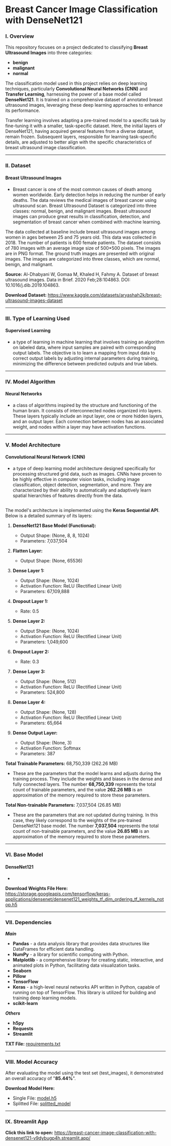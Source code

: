 # Breast Cancer Image Classification with DenseNet121

### I. Overview
This repository focuses on a project dedicated to classifying **Breast Ultrasound Images** into three categories: 
- **benign**
- **malignant**
- **normal**

The classification model used in this project relies on deep learning techniques, particularly **Convolutional Neural Networks (CNN)** and **Transfer Learning**, harnessing the power of a base model called **DenseNet121**. It is trained on a comprehensive dataset of annotated breast ultrasound images, leveraging these deep learning approaches to enhance its performance.

Transfer learning involves adapting a pre-trained model to a specific task by fine-tuning it with a smaller, task-specific dataset. Here, the initial layers of DenseNet121, having acquired general features from a diverse dataset, remain frozen. Subsequent layers, responsible for learning task-specific details, are adjusted to better align with the specific characteristics of breast ultrasound image classification. 

----------------------

### II. Dataset
#### Breast Ultrasound Images
- Breast cancer is one of the most common causes of death among women worldwide. Early detection helps in reducing the number of early deaths. The data reviews the medical images of breast cancer using ultrasound scan. Breast Ultrasound Dataset is categorized into three classes: normal, benign, and malignant images. Breast ultrasound images can produce great results in classification, detection, and segmentation of breast cancer when combined with machine learning.

The data collected at baseline include breast ultrasound images among women in ages between 25 and 75 years old. This data was collected in 2018. The number of patients is 600 female patients. The dataset consists of 780 images with an average image size of 500*500 pixels. The images are in PNG format. The ground truth images are presented with original images. The images are categorized into three classes, which are normal, benign, and malignant.

**Source:** Al-Dhabyani W, Gomaa M, Khaled H, Fahmy A. Dataset of breast ultrasound images. Data in Brief. 2020 Feb;28:104863. DOI: 10.1016/j.dib.2019.104863.

**Download Dataset:** https://www.kaggle.com/datasets/aryashah2k/breast-ultrasound-images-dataset

----------------------

### III. Type of Learning Used
#### Supervised Learning
- a type of learning in machine learning that involves training an algorithm on labeled data, where input samples are paired with corresponding output labels. The objective is to learn a mapping from input data to correct output labels by adjusting internal parameters during training, minimizing the difference between predicted outputs and true labels.

----------------------

### IV. Model Algorithm
#### Neural Networks 
- a class of algorithms inspired by the structure and functioning of the human brain. It consists of interconnected nodes organized into layers. These layers typically include an input layer, one or more hidden layers, and an output layer. Each connection between nodes has an associated weight, and nodes within a layer may have activation functions.

----------------------

### V. Model Architecture 
#### Convolutional Neural Network (CNN)
- a type of deep learning model architecture designed specifically for processing structured grid data, such as images. CNNs have proven to be highly effective in computer vision tasks, including image classification, object detection, segmentation, and more. They are characterized by their ability to automatically and adaptively learn spatial hierarchies of features directly from the data.
##
The model's architecture is implemented using the **Keras Sequential API**. Below is a detailed summary of its layers:

1. **DenseNet121 Base Model (Functional):**
   - Output Shape: (None, 8, 8, 1024)
   - Parameters: 7,037,504

2. **Flatten Layer:**
   - Output Shape: (None, 65536)

3. **Dense Layer 1:**
   - Output Shape: (None, 1024)
   - Activation Function: ReLU (Rectified Linear Unit)
   - Parameters: 67,109,888

4. **Dropout Layer 1:**
   - Rate: 0.5

5. **Dense Layer 2:**
   - Output Shape: (None, 1024)
   - Activation Function: ReLU (Rectified Linear Unit)
   - Parameters: 1,049,600

6. **Dropout Layer 2:**
   - Rate: 0.3

7. **Dense Layer 3:**
   - Output Shape: (None, 512)
   - Activation Function: ReLU (Rectified Linear Unit)
   - Parameters: 524,800

8. **Dense Layer 4:**
   - Output Shape: (None, 128)
   - Activation Function: ReLU (Rectified Linear Unit)
   - Parameters: 65,664

9. **Dense Output Layer:**
   - Output Shape: (None, 3)
   - Activation Function: Softmax
   - Parameters: 387

**Total Trainable Parameters:** 68,750,339 (262.26 MB)  
- These are the parameters that the model learns and adjusts during the training process. They include the weights and biases in the dense and fully connected layers. The number **68,750,339** represents the total count of trainable parameters, and the value **262.26 MB** is an approximation of the memory required to store these parameters.

**Total Non-trainable Parameters:** 7,037,504 (26.85 MB)
- These are the parameters that are not updated during training. In this case, they likely correspond to the weights of the pre-trained DenseNet121 base model. The number **7,037,504** represents the total count of non-trainable parameters, and the value **26.85 MB** is an approximation of the memory required to store these parameters.

----------------------

### VI. Base Model
#### DenseNet121
-

**Download Weights File Here:** https://storage.googleapis.com/tensorflow/keras-applications/densenet/densenet121_weights_tf_dim_ordering_tf_kernels_notop.h5

----------------------

### VII. Dependencies

***Main***
- **Pandas** - a data analysis library that provides data structures like DataFrames for efficient data handling. 
- **NumPy** - a library for scientific computing with Python.
- **Matplotlib** - a comprehensive library for creating static, interactive, and animated plots in Python, facilitating data visualization tasks.
- **Seaborn**
- **Pillow**
- **TensorFlow**
- **Keras** - a high-level neural networks API written in Python, capable of running on top of TensorFlow. This library is utilized for building and training deep learning models.
- **scikit-learn**

***Others***
- **h5py**
- **Requests**
- **Streamlit**

**TXT File:** [requirements.txt](https://github.com/m3mentomor1/Breast-Cancer-Image-Classification-with-DenseNet121/blob/f8a7a3b747ab8b3d81acb7bbda0251ff1063ee14/requirements.txt)

----------------------

### VIII. Model Accuracy
After evaluating the model using the test set (test_images), it demonstrated an overall accuracy of "**85.44%**". 

**Download Model Here:**
- Single File: [model.h5](https://drive.google.com/file/d/14tfAoUQDBRwJKL-5ooWFXqMLy-Ki2lX7/view?usp=drive_link)
- Splitted File: [splitted_model](https://github.com/m3mentomor1/Breast-Cancer-Image-Classification-with-DenseNet121/tree/fcb1bcfedd11d733427bd96ae791ed0fbeefdcd5/splitted_model)

----------------------

### IX. Streamlit App
**Click this link to open:** https://breast-cancer-image-classification-with-densenet121-v9dybugp4h.streamlit.app/
